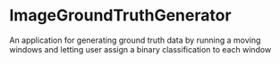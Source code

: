 # ImageGroundTruthGenerator

An application for generating ground truth data by running a moving windows and letting user assign a binary classification to each window
